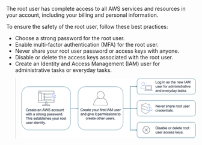 The root user has complete access to all AWS services and resources in your account, including your billing and personal information.
 
To ensure the safety of the root user, follow these best practices:
 - Choose a strong password for the root user.
- Enable multi-factor authentication (MFA) for the root user.
- Never share your root user password or access keys with anyone.
- Disable or delete the access keys associated with the root user.
- Create an Identity and Access Management (IAM) user for administrative tasks or everyday tasks.
>   ![Exported image](Exported%20image%2020250315115711-0.png)      
>